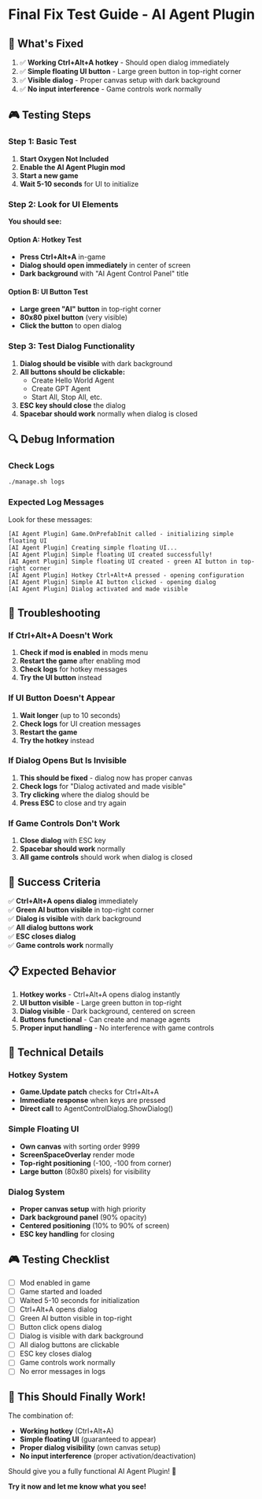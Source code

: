 # Final Fix Test Guide - AI Agent Plugin

## 🎯 **What's Fixed**

1. ✅ **Working Ctrl+Alt+A hotkey** - Should open dialog immediately
2. ✅ **Simple floating UI button** - Large green button in top-right corner
3. ✅ **Visible dialog** - Proper canvas setup with dark background
4. ✅ **No input interference** - Game controls work normally

## 🎮 **Testing Steps**

### Step 1: Basic Test
1. **Start Oxygen Not Included**
2. **Enable the AI Agent Plugin mod**
3. **Start a new game**
4. **Wait 5-10 seconds** for UI to initialize

### Step 2: Look for UI Elements
**You should see:**

#### Option A: Hotkey Test
- **Press Ctrl+Alt+A** in-game
- **Dialog should open immediately** in center of screen
- **Dark background** with "AI Agent Control Panel" title

#### Option B: UI Button Test
- **Large green "AI" button** in top-right corner
- **80x80 pixel button** (very visible)
- **Click the button** to open dialog

### Step 3: Test Dialog Functionality
1. **Dialog should be visible** with dark background
2. **All buttons should be clickable:**
   - Create Hello World Agent
   - Create GPT Agent
   - Start All, Stop All, etc.
3. **ESC key should close** the dialog
4. **Spacebar should work** normally when dialog is closed

## 🔍 **Debug Information**

### Check Logs
```bash
./manage.sh logs
```

### Expected Log Messages
Look for these messages:
```
[AI Agent Plugin] Game.OnPrefabInit called - initializing simple floating UI
[AI Agent Plugin] Creating simple floating UI...
[AI Agent Plugin] Simple floating UI created successfully!
[AI Agent Plugin] Simple floating UI created - green AI button in top-right corner
[AI Agent Plugin] Hotkey Ctrl+Alt+A pressed - opening configuration
[AI Agent Plugin] Simple AI button clicked - opening dialog
[AI Agent Plugin] Dialog activated and made visible
```

## 🚨 **Troubleshooting**

### If Ctrl+Alt+A Doesn't Work
1. **Check if mod is enabled** in mods menu
2. **Restart the game** after enabling mod
3. **Check logs** for hotkey messages
4. **Try the UI button** instead

### If UI Button Doesn't Appear
1. **Wait longer** (up to 10 seconds)
2. **Check logs** for UI creation messages
3. **Restart the game**
4. **Try the hotkey** instead

### If Dialog Opens But Is Invisible
1. **This should be fixed** - dialog now has proper canvas
2. **Check logs** for "Dialog activated and made visible"
3. **Try clicking** where the dialog should be
4. **Press ESC** to close and try again

### If Game Controls Don't Work
1. **Close dialog** with ESC key
2. **Spacebar should work** normally
3. **All game controls** should work when dialog is closed

## 🎯 **Success Criteria**

✅ **Ctrl+Alt+A opens dialog** immediately  
✅ **Green AI button visible** in top-right corner  
✅ **Dialog is visible** with dark background  
✅ **All dialog buttons work**  
✅ **ESC closes dialog**  
✅ **Game controls work** normally  

## 📋 **Expected Behavior**

1. **Hotkey works** - Ctrl+Alt+A opens dialog instantly
2. **UI button visible** - Large green button in top-right
3. **Dialog visible** - Dark background, centered on screen
4. **Buttons functional** - Can create and manage agents
5. **Proper input handling** - No interference with game controls

## 🔧 **Technical Details**

### Hotkey System
- **Game.Update patch** checks for Ctrl+Alt+A
- **Immediate response** when keys are pressed
- **Direct call** to AgentControlDialog.ShowDialog()

### Simple Floating UI
- **Own canvas** with sorting order 9999
- **ScreenSpaceOverlay** render mode
- **Top-right positioning** (-100, -100 from corner)
- **Large button** (80x80 pixels) for visibility

### Dialog System
- **Proper canvas setup** with high priority
- **Dark background panel** (90% opacity)
- **Centered positioning** (10% to 90% of screen)
- **ESC key handling** for closing

## 🎮 **Testing Checklist**

- [ ] Mod enabled in game
- [ ] Game started and loaded
- [ ] Waited 5-10 seconds for initialization
- [ ] Ctrl+Alt+A opens dialog
- [ ] Green AI button visible in top-right
- [ ] Button click opens dialog
- [ ] Dialog is visible with dark background
- [ ] All dialog buttons are clickable
- [ ] ESC key closes dialog
- [ ] Game controls work normally
- [ ] No error messages in logs

## 🚀 **This Should Finally Work!**

The combination of:
- **Working hotkey** (Ctrl+Alt+A)
- **Simple floating UI** (guaranteed to appear)
- **Proper dialog visibility** (own canvas setup)
- **No input interference** (proper activation/deactivation)

Should give you a fully functional AI Agent Plugin! 🎉

**Try it now and let me know what you see!**
